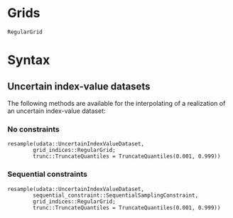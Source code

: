 
# Grids

```@docs 
RegularGrid
```

# Syntax

## Uncertain index-value datasets
The following methods are available for the interpolating of a realization of an uncertain index-value dataset: 

### No constraints 
```@docs 
resample(udata::UncertainIndexValueDataset, 
        grid_indices::RegularGrid;
        trunc::TruncateQuantiles = TruncateQuantiles(0.001, 0.999))
```

### Sequential constraints 

```@docs 
resample(udata::UncertainIndexValueDataset, 
        sequential_constraint::SequentialSamplingConstraint,
        grid_indices::RegularGrid;
        trunc::TruncateQuantiles = TruncateQuantiles(0.001, 0.999))
```